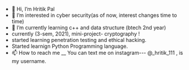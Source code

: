 - 👋 Hi, I’m Hritik Pal
- 👀 I’m interested in cyber security(as of now, interest changes time to time)
- 🌱 I’m currently learning c++ and data structure (btech 2nd year)
- currently (3-sem, 2021), mini-project- cryptography !
- started learning penetration testing and ethical hacking.
- Started learnign Python Programming language. 
- 📫 How to reach me __ You can text me on instagram--- @_hritik_111 ,  is my username.

<!---
hritik-111/hritik-111 is a ✨ special ✨ repository because its `README.md` (this file) appears on your GitHub profile.
You can click the Preview link to take a look at your changes.
--->

